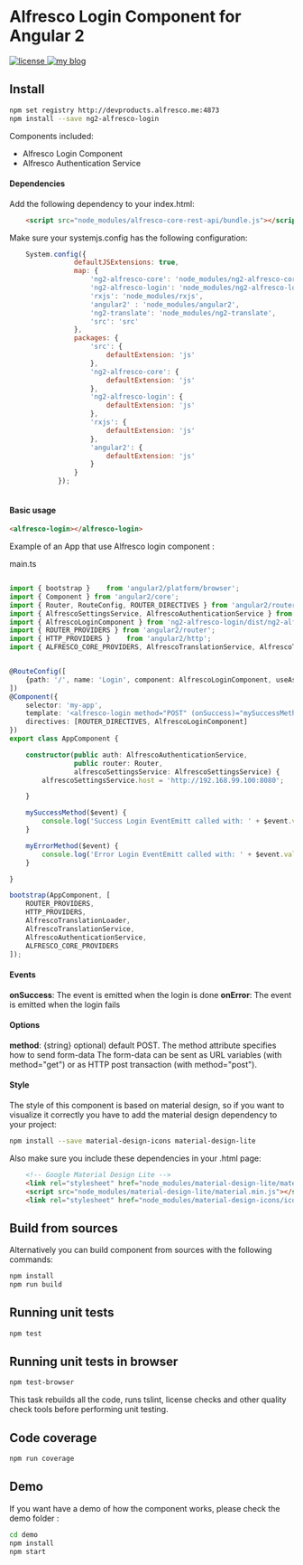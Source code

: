 # Alfresco Login Component for Angular 2
<p>
  <a href='https://raw.githubusercontent.com/Alfresco/dev-platform-webcomponents/master/ng2-components/ng2-alfresco-upload/LICENSE'>
     <img src='https://img.shields.io/hexpm/l/plug.svg' alt='license' />
  </a>
  <a href='https://www.alfresco.com/'>
     <img src='https://img.shields.io/badge/style-component-green.svg?label=alfresco' alt='my blog' />
  </a>
</p>

## Install


```sh
npm set registry http://devproducts.alfresco.me:4873
npm install --save ng2-alfresco-login
```

Components included:

* Alfresco Login Component
* Alfresco Authentication Service

#### Dependencies

Add the following dependency to your index.html:

```html
    <script src="node_modules/alfresco-core-rest-api/bundle.js"></script>
```

Make sure your systemjs.config has the following configuration:

```javascript
    System.config({
                defaultJSExtensions: true,
                map: {
                    'ng2-alfresco-core': 'node_modules/ng2-alfresco-core',
                    'ng2-alfresco-login': 'node_modules/ng2-alfresco-login',
                    'rxjs': 'node_modules/rxjs',
                    'angular2' : 'node_modules/angular2',
                    'ng2-translate': 'node_modules/ng2-translate',
                    'src': 'src'
                },
                packages: {
                    'src': {
                        defaultExtension: 'js'
                    },
                    'ng2-alfresco-core': {
                        defaultExtension: 'js'
                    },
                    'ng2-alfresco-login': {
                        defaultExtension: 'js'
                    },
                    'rxjs': {
                        defaultExtension: 'js'
                    },
                    'angular2': {
                        defaultExtension: 'js'
                    }
                }
            });
    
```

#### Basic usage


```html
<alfresco-login></alfresco-login>
```

Example of an App that use Alfresco login component :

main.ts
```ts

import { bootstrap }    from 'angular2/platform/browser';
import { Component } from 'angular2/core';
import { Router, RouteConfig, ROUTER_DIRECTIVES } from 'angular2/router';
import { AlfrescoSettingsService, AlfrescoAuthenticationService } from 'ng2-alfresco-core/dist/ng2-alfresco-core';
import { AlfrescoLoginComponent } from 'ng2-alfresco-login/dist/ng2-alfresco-login';
import { ROUTER_PROVIDERS } from 'angular2/router';
import { HTTP_PROVIDERS }    from 'angular2/http';
import { ALFRESCO_CORE_PROVIDERS, AlfrescoTranslationService, AlfrescoTranslationLoader } from 'ng2-alfresco-core/dist/ng2-alfresco-core';


@RouteConfig([
    {path: '/', name: 'Login', component: AlfrescoLoginComponent, useAsDefault: true}
])
@Component({
    selector: 'my-app',
    template: '<alfresco-login method="POST" (onSuccess)="mySuccessMethod($event)" (onError)="myErrorMethod($event)"></alfresco-login>',
    directives: [ROUTER_DIRECTIVES, AlfrescoLoginComponent]
})
export class AppComponent {

    constructor(public auth: AlfrescoAuthenticationService,
                public router: Router,
                alfrescoSettingsService: AlfrescoSettingsService) {
        alfrescoSettingsService.host = 'http://192.168.99.100:8080';

    }

    mySuccessMethod($event) {
        console.log('Success Login EventEmitt called with: ' + $event.value);
    }

    myErrorMethod($event) {
        console.log('Error Login EventEmitt called with: ' + $event.value);
    }

}

bootstrap(AppComponent, [
    ROUTER_PROVIDERS,
    HTTP_PROVIDERS,
    AlfrescoTranslationLoader,
    AlfrescoTranslationService,
    AlfrescoAuthenticationService,
    ALFRESCO_CORE_PROVIDERS
]);

```
#### Events
**onSuccess**: The event is emitted when the login is done
**onError**: The event is emitted when the login fails<br />


#### Options

**method**: {string} optional) default POST. The method attribute specifies how to send form-data
The form-data can be sent as URL variables (with method="get") or as HTTP post transaction (with method="post").<br />

#### Style
The style of this component is based on material design, so if you want to visualize it correctly you have to add the material
design dependency to your project:

```sh
npm install --save material-design-icons material-design-lite
```

Also make sure you include these dependencies in your .html page:

```html
    <!-- Google Material Design Lite -->
    <link rel="stylesheet" href="node_modules/material-design-lite/material.min.css">
    <script src="node_modules/material-design-lite/material.min.js"></script>
    <link rel="stylesheet" href="node_modules/material-design-icons/iconfont/material-icons.css">
```

## Build from sources
Alternatively you can build component from sources with the following commands:


```sh
npm install
npm run build
```

## Running unit tests

```sh
npm test
```

## Running unit tests in browser

```sh
npm test-browser
```

This task rebuilds all the code, runs tslint, license checks and other quality check tools 
before performing unit testing. 

## Code coverage

```sh
npm run coverage
```

## Demo

If you want have a demo of how the component works, please check the demo folder :

```sh
cd demo
npm install
npm start
```

